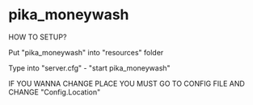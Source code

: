 # pika_moneywash

HOW TO SETUP?

Put "pika_moneywash" into "resources" folder

Type into "server.cfg" - "start pika_moneywash"

IF YOU WANNA CHANGE PLACE YOU MUST GO TO CONFIG FILE AND CHANGE "Config.Location"
